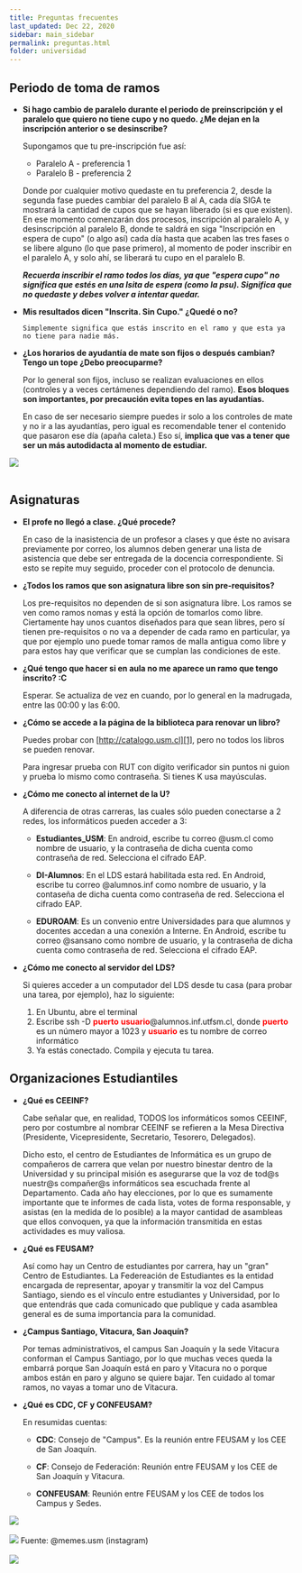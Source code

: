 ```yaml
---
title: Preguntas frecuentes
last_updated: Dec 22, 2020
sidebar: main_sidebar
permalink: preguntas.html
folder: universidad
---
```


## Periodo de toma de ramos

* 	**Si hago cambio de paralelo durante el periodo de preinscripción y el paralelo que quiero no tiene cupo y no quedo. ¿Me dejan en la inscripción anterior o se desinscribe?**

	Supongamos que tu pre-inscripción fue así:

	* Paralelo A - preferencia 1
	* Paralelo B - preferencia 2

	Donde por cualquier motivo quedaste en tu preferencia 2, desde la segunda fase puedes cambiar del paralelo B al A, cada día SIGA te mostrará la cantidad de cupos que se hayan liberado (si es que existen). En ese momento comenzarán dos procesos, inscripción al paralelo A, y desinscripción al paralelo B, donde te saldrá en siga "Inscripción en espera de cupo" (o algo así) cada día hasta que acaben las tres fases o se libere alguno (lo que pase primero), al momento de poder inscribir en el paralelo A, y solo ahí, se liberará tu cupo en el paralelo B.

	**_Recuerda inscribir el ramo todos los días, ya que "espera cupo" no significa que estés en una lsita de espera (como la psu). Significa que no quedaste y debes volver a intentar quedar._**

*	**Mis resultados dicen "Inscrita. Sin Cupo." ¿Quedé o no?**
 	
 		Simplemente significa que estás inscrito en el ramo y que esta ya no tiene para nadie más.

*	**¿Los horarios de ayudantía de mate son fijos o después cambian? Tengo un tope ¿Debo preocuparme?** 

	Por lo general son fijos, incluso se realizan evaluaciones en ellos (controles y a veces certámenes dependiendo del ramo). **Esos bloques son importantes, por precaución evita topes en las ayudantías.**

	En caso de ser necesario siempre puedes ir solo a los controles de mate y no ir a las ayudantías, pero igual es recomendable tener el contenido que pasaron ese día (apaña caleta.) Eso sí, **implica que vas a tener que ser un más autodidacta al momento de estudiar.**

<div class="text-center mb-3">
    <img src="{{ site.baseurl }}/images/universidad/horario_gustar.png">
</div><br>

## Asignaturas

*	**El profe no llegó a clase. ¿Qué procede?**

	En caso de la inasistencia de un profesor a clases y que éste no avisara previamente por correo, los alumnos deben generar una lista de asistencia que debe ser entregada de la docencia correspondiente. Si esto se repite muy seguido, proceder con el protocolo de denuncia.

*	**¿Todos los ramos que son asignatura libre son sin pre-requisitos?**

	Los pre-requisitos no dependen de si son asignatura libre. Los ramos se ven como ramos nomas y está la opción de tomarlos como libre. Ciertamente hay unos cuantos diseñados para que sean libres, pero sí tienen pre-requisitos o no va a depender de cada ramo en particular, ya que por ejemplo uno puede tomar ramos de malla antigua como libre y para estos hay que verificar que se cumplan las condiciones de este.

*	**¿Qué tengo que hacer si en aula no me aparece un ramo que tengo inscrito? :C**
	
	Esperar. Se actualiza de vez en cuando, por lo general en la madrugada, entre las 00:00 y las 6:00.
	
*	**¿Cómo se accede a la página de la biblioteca para renovar un libro?**

	Puedes probar con [http://catalogo.usm.cl][1], pero no todos los libros se pueden renovar.

	Para ingresar prueba con RUT con dígito verificador sin puntos ni guion y prueba lo mismo como contraseña. Si tienes K usa mayúsculas.

* 	**¿Cómo me conecto al internet de la U?**

	A diferencia de otras carreras, las cuales sólo pueden conectarse a 2 redes, los informáticos pueden acceder a 3:

	* **Estudiantes_USM**: En android, escribe tu correo @usm.cl como nombre de usuario, y la contraseña de dicha cuenta como contraseña de red. Selecciona el cifrado EAP.

	* **DI-Alumnos**: En el LDS estará habilitada esta red. En Android, escribe tu correo @alumnos.inf como nombre de usuario, y la contaseña de dicha cuenta como contraseña de red. Selecciona el cifrado EAP.

	* **EDUROAM**: Es un convenio entre Universidades para que alumnos y docentes accedan a una conexión a Interne. En Android, escribe tu correo @sansano como nombre de usuario, y la contraseña de dicha cuenta como contraseña de red. Selecciona el cifrado EAP.

*	**¿Cómo me conecto al servidor del LDS?**

	Si quieres acceder a un computador del LDS desde tu casa (para probar una tarea, por ejemplo), haz lo siguiente:

	1. En Ubuntu, abre el terminal
	2. Escribe ssh -D <b style="color: red">puerto</b> <b style="color: red">usuario</b>@alumnos.inf.utfsm.cl, donde <b style="color: red">puerto</b> es un número mayor a 1023 y <b style="color: red">usuario</b> es tu nombre de correo informático
	3. Ya estás conectado. Compila y ejecuta tu tarea.

## Organizaciones Estudiantiles

*	**¿Qué es CEEINF?**
	
	Cabe señalar que, en realidad, TODOS los informáticos somos CEEINF, pero por costumbre al nombrar CEEINF se refieren a la Mesa Directiva (Presidente, Vicepresidente, Secretario, Tesorero, Delegados).

	Dicho esto, el centro de Estudiantes de Informática es un grupo de compañeros de carrera que velan por nuestro binestar dentro de la Universidad y su principal misión es asegurarse que la voz de tod@s nuestr@s compañer@s informáticos sea escuchada frente al Departamento. Cada año hay elecciones, por lo que es sumamente importante que te informes de cada lista, votes de forma responsable, y asistas (en la medida de lo posible) a la mayor cantidad de asambleas que ellos convoquen, ya que la información transmitida en estas actividades es muy valiosa.

*	**¿Qué es FEUSAM?**

	Así como hay un Centro de estudiantes por carrera, hay un "gran" Centro de Estudiantes. La Federeación de Estudiantes es la entidad encargada de representar, apoyar y transmitir la voz del Campus Santiago, siendo es el vínculo entre estudiantes y Universidad, por lo que entendrás que cada comunicado que publique y cada asamblea general es de suma importancia para la comunidad.

*	**¿Campus Santiago, Vitacura, San Joaquín?**

	Por temas administrativos, el campus San Joaquín y la sede Vitacura conforman el Campus Santiago, por lo que muchas veces queda la embarrá porque San Joaquín está en paro y Vitacura no o porque ambos están en paro y alguno se quiere bajar. Ten cuidado al tomar ramos, no vayas a tomar uno de Vitacura.

*	**¿Qué es CDC, CF y CONFEUSAM?**
	
	En resumidas cuentas:

	* **CDC**: Consejo de "Campus". Es la reunión entre FEUSAM y los CEE de San Joaquín.

	* **CF**: Consejo de Federación: Reunión entre FEUSAM y los CEE de San Joaquín y Vitacura.

	* **CONFEUSAM**: Reunión entre FEUSAM y los CEE de todos los Campus y Sedes.

<div class="text-center mb-3">
    <img src="{{ site.baseurl }}/images/universidad/organigrama_estudiantes.png">
</div><br>

<div class="text-center mb-3">
    <img src="{{ site.baseurl }}/images/universidad/que_hacer_feusam.png">
    Fuente: @memes.usm (instagram)

</div><br>


<div class="text-center mb-3">
    <img src="{{ site.baseurl }}/images/universidad/horario_llanto.png">
</div><br>

[1]: http://catalogo.usm.cl/